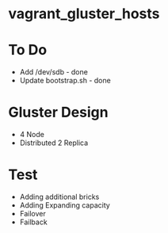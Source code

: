 # vagrant_gluster_hosts

# To Do
* Add /dev/sdb - done
* Update bootstrap.sh - done

# Gluster Design 
* 4 Node
* Distributed 2 Replica 

# Test
* Adding additional bricks
* Adding Expanding capacity
* Failover
* Failback
